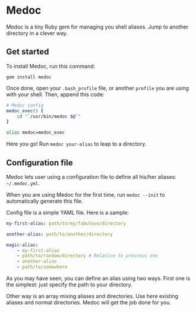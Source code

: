 # Medoc

Medoc is a tiny Ruby gem for managing you shell aliases. Jump to another directory in a clever way.

## Get started

To install Medoc, run this command:

```
gem install medoc
```

Once done, open your `.bash_profile` file, or another `profile` you are using with your shell. Then, append this code:

```bash
# Medoc config
medoc_exec() {
    cd "`/usr/bin/medoc $@`"
}

alias medoc=medoc_exec
```

Here you go! Run `medoc your-alias` to leap to a directory.

## Configuration file

Medoc lets user using a configuration file to define all his/her aliases: `~/.medoc.yml`.

When you are using Medoc for the first time, run `medoc --init` to automatically generate this file.

Config file is a simple YAML file. Here is a sample:

```yaml
my-first-alias: path/to/my/fabulous/directory

another-alias: path/to/another/directory

magic-alias:
	- my-first-alias
	- path/to/random/directory # Relative to previous one
	- another-alias
	- path/to/somewhere
```

As you may have seen, you can define an alias using two ways. First one is the simplest: just specify the path to your directory.

Other way is an array mixing aliases and directories. Use here existing aliases and normal directories. Medoc will get the job done for you.